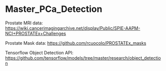 # Master_PCa_Detection

Prostate MRI data:
https://wiki.cancerimagingarchive.net/display/Public/SPIE-AAPM-NCI+PROSTATEx+Challenges

Prostate Mask data:
https://github.com/rcuocolo/PROSTATEx_masks

Tensorflow Object Detection API:
https://github.com/tensorflow/models/tree/master/research/object_detection
